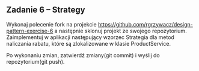 ## Zadanie 6 – Strategy   
Wykonaj polecenie fork na projekcie https://github.com/rgrzywacz/design-pattern-exercise-6 a następnie sklonuj projekt ze swojego repozytorium.  
Zaimplementuj w aplikacji następujący wzorzec Strategia dla metod naliczania rabatu, które są zlokalizowane w klasie ProductService.  

Po wykonaniu zmian, zatwierdź zmiany(git commit) i wyślij do repozytorium(git push).
